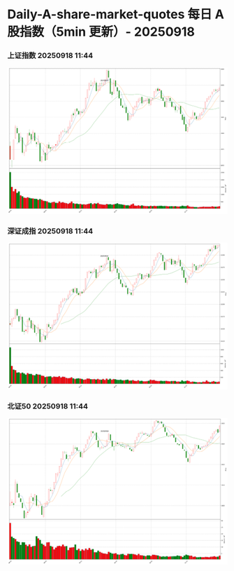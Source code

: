 
# Daily-A-share-market-quotes 每日 A 股指数（5min 更新）- 20250918

### 上证指数 20250918 11:44
![](./fig/2025/9/20250918-sh000001.png)

### 深证成指 20250918 11:44
![](./fig/2025/9/20250918-sz399001.png)

### 北证50 20250918 11:44
![](./fig/2025/9/20250918-bj899050.png)
